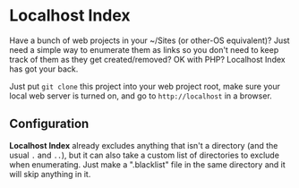 # Localhost Index

Have a bunch of web projects in your ~/Sites (or other-OS equivalent)? Just need a simple way to enumerate them as links so you don't need to keep track of them as they get created/removed? OK with PHP? Localhost Index has got your back.

Just put `git clone` this project into your web project root, make sure your local web server is turned on, and go to `http://localhost` in a browser.

## Configuration

**Localhost Index** already excludes anything that isn't a directory (and the usual `.` and `..`), but it can also take a custom list of directories to exclude when enumerating. Just make a ".blacklist" file in the same directory and it will skip anything in it.

